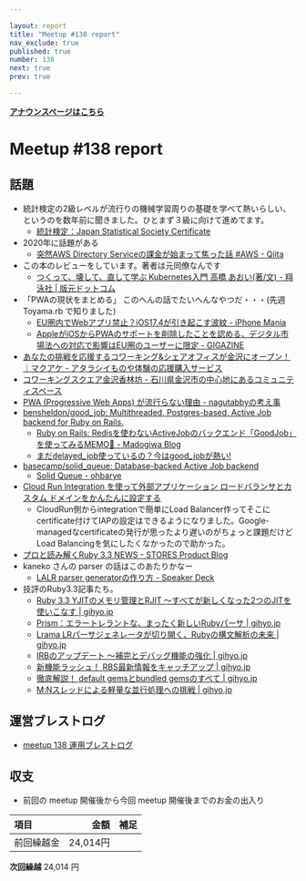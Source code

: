 ```yaml
---

layout: report
title: "Meetup #138 report"
nav_exclude: true
published: true
number: 138
next: true
prev: true

---
```


<div style="text-align: left;"><a href="/138"><strong>アナウンスページはこちら</strong></a></div>

# Meetup #138 report

## 話題

* 統計検定の2級レベルが流行りの機械学習周りの基礎を学べて熱いらしい、というのを数年前に聞きました。ひとまず３級に向けて進めてます。
  * [統計検定：Japan Statistical Society Certificate](https://www.toukei-kentei.jp/)
* 2020年に話題がある
  * [突然AWS Directory Serviceの課金が始まって焦った話 \#AWS \- Qiita](https://qiita.com/TakSus/items/651cdabc0b9de7cdb708)
* この本のレビューをしています。著者は元同僚なんです
  * [つくって、壊して、直して学ぶ Kubernetes入門 高橋 あおい\(著/文\) \- 翔泳社 \| 版元ドットコム](https://www.hanmoto.com/bd/isbn/9784798183961)
* 「PWAの現状をまとめる」 このへんの話でたいへんなやつだ・・・(先週 Toyama.rb で知りました)
  * [EU圏内でWebアプリ禁止？iOS17\.4が引き起こす波紋 \- iPhone Mania](https://iphone-mania.jp/news-574900/)
  * [AppleがiOSからPWAのサポートを削除したことを認める、デジタル市場法への対応で影響はEU圏のユーザーに限定 \- GIGAZINE](https://gigazine.net/news/20240216-ios-17-4-removes-web-apps-pwa/)
* [あなたの挑戦を応援するコワーキング&シェアオフィスが金沢にオープン！｜マクアケ \- アタラシイものや体験の応援購入サービス](https://www.makuake.com/project/coworkingkanazawa/)
* [コワーキングスクエア金沢香林坊 \- 石川県金沢市の中心地にあるコミュニティスペース](https://coworkingsquarekanazawa.com/)
* [PWA \(Progressive Web Apps\) が流行らない理由 \- nagutabbyの考え事](https://blog.nagutabby.uk/why-pwa-is-not-popular)
* [bensheldon/good\_job: Multithreaded, Postgres\-based, Active Job backend for Ruby on Rails\.](https://github.com/bensheldon/good_job)
  * [Ruby on Rails: Redisを使わないActiveJobのバックエンド「GoodJob」を使ってみるMEMO📝 \- Madogiwa Blog](https://madogiwa0124.hatenablog.com/entry/2022/10/08/125502)
  * [まだdelayed\_job使っているの？今はgood\_jobが熱い\!](https://zenn.dev/enechange_blog/articles/93229b13d99943)
* [basecamp/solid\_queue: Database\-backed Active Job backend](https://github.com/basecamp/solid_queue)
  * [Solid Queue \- ohbarye](https://scrapbox.io/ohbarye/Solid_Queue)
* [Cloud Run Integration を使って外部アプリケーション ロードバランサとカスタム ドメインをかんたんに設定する](https://zenn.dev/google_cloud_jp/articles/cloudrun-itg-alb)
  * CloudRun側からintegrationで簡単にLoad Balancer作ってそこにcertificate付けてIAPの設定はできるようになりました。Google-managedなcertificateの発行が思ったより遅いのがちょっと課題だけどLoad Balancingを気にしたくなかったので助かった。
* [プロと読み解くRuby 3\.3 NEWS \- STORES Product Blog](https://product.st.inc/entry/2023/12/25/160504)
* kaneko さんの parser の話はこのあたりかなー
  * [LALR parser generatorの作り方 \- Speaker Deck](https://speakerdeck.com/yui_knk/lalr-parser-generatornozuo-rifang)
* 技評のRuby3.3記事たち。
  * [Ruby 3\.3 YJITのメモリ管理とRJIT 〜すべてが新しくなった2つのJITを使いこなす \| gihyo\.jp](https://gihyo.jp/article/2024/01/ruby3.3-jit)
  * [Prism：エラートレラントな、まったく新しいRubyパーサ \| gihyo\.jp](https://gihyo.jp/article/2024/01/ruby3.3-prism)
  * [Lrama LRパーサジェネレータが切り開く、Rubyの構文解析の未来 \| gihyo\.jp](https://gihyo.jp/article/2024/01/ruby3.3-lrama)
  * [IRBのアップデート 〜補完とデバッグ機能の強化 \| gihyo\.jp](https://gihyo.jp/article/2024/01/ruby3.3-irb)
  * [新機能ラッシュ！ RBS最新情報をキャッチアップ \| gihyo\.jp](https://gihyo.jp/article/2024/01/ruby3.3-rbs)
  * [徹底解説！ default gemsとbundled gemsのすべて \| gihyo\.jp](https://gihyo.jp/article/2024/01/ruby3.3-bundled-gems)
  * [M:Nスレッドによる軽量な並行処理への挑戦 \| gihyo\.jp](https://gihyo.jp/article/2024/01/ruby3.3-mn-threads)

## 運営ブレストログ

* [meetup 138 運用ブレストログ](https://github.com/kanazawarb/meetup/wiki/meetup-138-%E9%81%8B%E7%94%A8%E3%83%96%E3%83%AC%E3%82%B9%E3%83%88%E3%83%AD%E3%82%B0)


## 収支

* 前回の meetup 開催後から今回 meetup 開催後までのお金の出入り

|項目                           |金額         |補足                                               |
|:------------------------------|------------:|:--------------------------------------------------|
| 前回繰越金                    |    24,014円 |                                                   |

**次回繰越**  24,014 円
